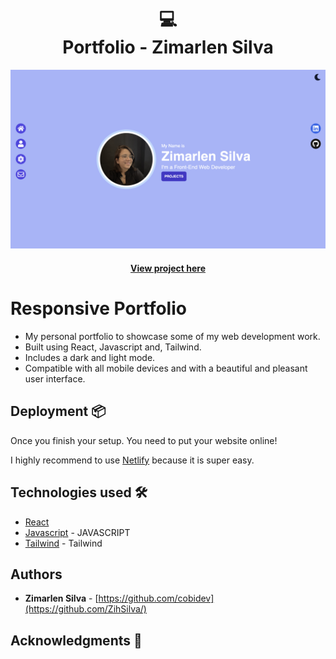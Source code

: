 
<h1 align="center">
  💻<br>Portfolio - Zimarlen Silva
</h1>

![Project](src/images/portfolio.png)

<h4 align="center"><a href="https://zihsilvaportfolio.netlify.app/">View project here</a></h4>

# Responsive Portfolio

- My personal portfolio to showcase some of my web development work.
- Built using React, Javascript and, Tailwind.
- Includes a dark and light mode.
- Compatible with all mobile devices and with a beautiful and pleasant user interface.

## Deployment 📦

Once you finish your setup. You need to put your website online!

I highly recommend to use [Netlify](https://netlify.com) because it is super easy.

## Technologies used 🛠️

- [React](https://reactjs.org/) 
- [Javascript](https://www.javascript.com/) - JAVASCRIPT
- [Tailwind](https://tailwindui.com/) - Tailwind


## Authors

- **Zimarlen Silva** - [https://github.com/cobidev](https://github.com/ZihSilva/)


## Acknowledgments 🎁




​
